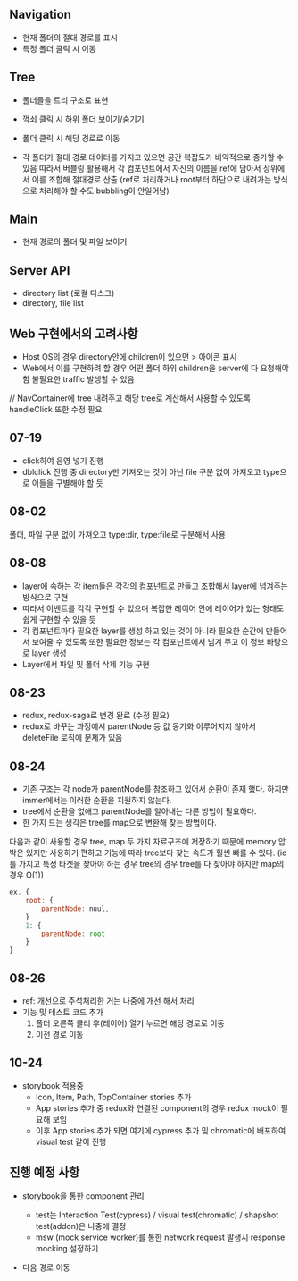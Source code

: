 ## Navigation

- 현재 폴더의 절대 경로를 표시
- 특정 폴더 클릭 시 이동

## Tree

- 폴더들을 트리 구조로 표현
- 꺽쇠 클릭 시 하위 폴더 보이기/숨기기
- 폴더 클릭 시 해당 경로로 이동

- 각 폴더가 절대 경로 데이터를 가지고 있으면 공간 복잡도가 비약적으로 증가할 수 있음 따라서 버블링 활용해서 각 컴포넌트에서 자신의 이름을 ref에 담아서 상위에서 이를 조합해 절대경로 산출 (ref로 처리하거나 root부터 하단으로 내려가는 방식으로 처리해야 할 수도 bubbling이 안일어남)

## Main

- 현재 경로의 폴더 및 파일 보이기

## Server API

- directory list (로컬 디스크)
- directory, file list

## Web 구현에서의 고려사항

- Host OS의 경우 directory안에 children이 있으면 > 아이콘 표시
- Web에서 이를 구현하려 할 경우 어떤 폴더 하위 children을 server에 다 요청해야함 불필요한 traffic 발생할 수 있음

// NavContainer에 tree 내려주고 해당 tree로 계산해서 사용할 수 있도록 handleClick 또한 수정 필요

## 07-19

- click하여 음영 넣기 진행
- dblclick 진행 중 directory만 가져오는 것이 아닌 file 구분 없이 가져오고 type으로 이들을 구별해야 할 듯

## 08-02

폴더, 파일 구분 없이 가져오고
type:dir, type:file로 구분해서 사용

## 08-08

- layer에 속하는 각 item들은 각각의 컴포넌트로 만들고 조합해서 layer에 넘겨주는 방식으로 구현
- 따라서 이벤트를 각각 구현할 수 있으며 복잡한 레이어 안에 레이어가 있는 형태도 쉽게 구현할 수 있을 듯
- 각 컴포넌트마다 필요한 layer를 생성 하고 있는 것이 아니라 필요한 순간에 만들어서 보여줄 수 있도록 또한 필요한 정보는 각 컴포넌트에서 넘겨 주고 이 정보 바탕으로 layer 생성
- Layer에서 파일 및 폴더 삭제 기능 구현

## 08-23

- redux, redux-saga로 변경 완료 (수정 필요)
- redux로 바꾸는 과정에서 parentNode 등 값 동기화 이루어지지 않아서 deleteFile 로직에 문제가 있음

## 08-24

- 기존 구조는 각 node가 parentNode를 참조하고 있어서 순환이 존재 했다. 하지만 immer에서는 이러한 순환을 지원하지 않는다.
- tree에서 순환을 없애고 parentNode를 알아내는 다른 방법이 필요하다.
- 한 가지 드는 생각은 tree를 map으로 변환해 찾는 방법이다.

다음과 같이 사용할 경우 tree, map 두 가지 자료구조에 저장하기 때문에 memory 압박은 있지만 사용하기 편하고 기능에 따라 tree보다 찾는 속도가 훨씬 빠를 수 있다. (id를 가지고 특정 타겟을 찾아야 하는 경우 tree의 경우 tree를 다 찾아야 하지만 map의 경우 O(1))

```javascript
ex. {
    root: {
        parentNode: nuul,
    }
    1: {
        parentNode: root
    }
}
```

## 08-26

- ref: 개선으로 주석처리한 거는 나중에 개선 해서 처리
- 기능 및 테스트 코드 추가
  1. 폴더 오른쪽 클리 후(레이어) 열기 누르면 해당 경로로 이동
  2. 이전 경로 이동

## 10-24

- storybook 적용중
  - Icon, Item, Path, TopContainer stories 추가
  - App stories 추가 중 redux와 연결된 component의 경우 redux mock이 필요해 보임
  - 이후 App stories 추가 되면 여기에 cypress 추가 및 chromatic에 배포하여 visual test 같이 진행

## 진행 예정 사항

- storybook을 통한 component 관리

  - test는 Interaction Test(cypress) / visual test(chromatic) / shapshot test(addon)은 나중에 결정
  - msw (mock service worker)를 통한 network request 발생시 response mocking 설정하기

- 다음 경로 이동
